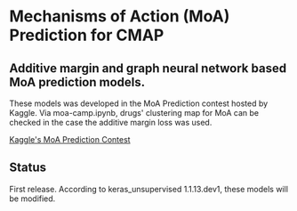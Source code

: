 # Mechanisms of Action (MoA) Prediction for CMAP
## Additive margin and graph neural network based MoA prediction models.

These models was developed in the MoA Prediction contest hosted by Kaggle.
Via moa-camp.ipynb, drugs' clustering map for MoA can be checked in the case the additive margin loss was used.

[Kaggle's MoA Prediction Contest](https://www.kaggle.com/c/lish-moa)

## Status
First release. According to keras_unsupervised 1.1.13.dev1, these models will be modified.


